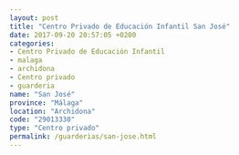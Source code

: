 ```yaml
---
layout: post
title: "Centro Privado de Educación Infantil San José"
date: 2017-09-20 20:57:05 +0200
categories:
- Centro Privado de Educación Infantil
- malaga
- archidona
- Centro privado
- guarderia
name: "San José"
province: "Málaga"
location: "Archidona"
code: "29013330"
type: "Centro privado"
permalink: /guarderias/san-jose.html
---
```

